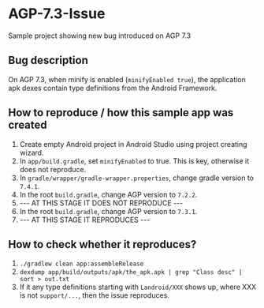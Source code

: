 # AGP-7.3-Issue
Sample project showing new bug introduced on AGP 7.3

## Bug description
On AGP 7.3, when minify is enabled (`minifyEnabled true`), the application apk dexes contain type definitions from the Android Framework.

## How to reproduce / how this sample app was created
1. Create empty Android project in Android Studio using project creating wizard.
2. In `app/build.gradle`, set `minifyEnabled` to true. This is key, otherwise it does not reproduce.
3. In `gradle/wrapper/gradle-wrapper.properties`, change gradle version to `7.4.1`.
4. In the root `build.gradle`, change AGP version to `7.2.2`.
5. --- AT THIS STAGE IT DOES NOT REPRODUCE ---
6. In the root `build.gradle`, change AGP version to `7.3.1`.
7. --- AT THIS STAGE IT REPRODUCES ---

## How to check whether it reproduces?
1. `./gradlew clean app:assembleRelease`
2. `dexdump app/build/outputs/apk/the_apk.apk | grep "Class desc" | sort > out.txt`
3. If it any type definitions starting with `Landroid/XXX` shows up, where XXX is not `support/...`, then the issue reproduces.
